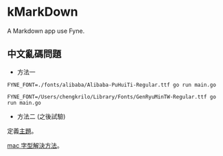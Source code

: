 # kMarkDown

A Markdown app use Fyne.

## 中文亂碼問題

* 方法一

`FYNE_FONT=./fonts/alibaba/Alibaba-PuHuiTi-Regular.ttf go run main.go`

`FYNE_FONT=/Users/chengkrilo/Library/Fonts/GenRyuMinTW-Regular.ttf go run main.go`

* 方法二 (之後試驗)

定義[主題](https://github.com/fyne-io/fyne/issues/2660)。

[mac 字型解決方法](https://juejin.cn/post/6909029531026194445)。
